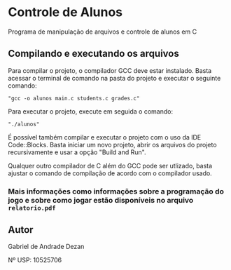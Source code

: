# Controle de Alunos
Programa de manipulação de arquivos e controle de alunos em C

## Compilando e executando os arquivos

Para compilar o projeto, o compilador GCC deve estar instalado. Basta acessar o terminal de comando
na pasta do projeto e executar o seguinte comando:

```
"gcc -o alunos main.c students.c grades.c"
```
Para executar o projeto, execute em seguida o comando:

````
"./alunos"
````

É possível também compilar e executar o projeto com o uso da IDE Code::Blocks. Basta iniciar um novo
projeto, abrir os arquivos do projeto recursivamente e usar a opção "Build and Run".

Qualquer outro compilador de C além do GCC pode ser utlizado, basta ajustar o comando de compilação de acordo com o compilador usado.

### Mais informações como informações sobre a programação do jogo e sobre como jogar estão disponíveis no arquivo ``relatorio.pdf``

## Autor
Gabriel de Andrade Dezan

Nº USP: 10525706